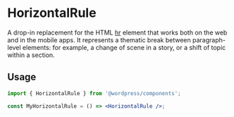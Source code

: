 # HorizontalRule

A drop-in replacement for the HTML [hr](https://developer.mozilla.org/en-US/docs/Web/HTML/Element/hr) element that works both on the web and in the mobile apps. It represents a thematic break between paragraph-level elements: for example, a change of scene in a story, or a shift of topic within a section.

## Usage

```jsx
import { HorizontalRule } from '@wordpress/components';

const MyHorizontalRule = () => <HorizontalRule />;
```
